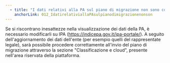 ```yaml
---
  - title: "I dati relativi alla PA sul piano di migrazione non sono corretti: come posso modificarli?"
    anchorLink: 012_IdatirelativiallaPAsulpianodimigrazionenonson
---
```


Se si riscontrano inesattezze nella visualizzazione dei dati della PA, è necessario modificarli su IPA (<a href="https://indicepa.gov.it/ipa-portale/">https://indicepa.gov.it/ipa-portale/</a>). A seguito dell'aggiornamento dei dati dell'ente (per esempio quelli del rappresentate legale), sarà possibile procedere correttamente all'invio del piano di migrazione attraverso la sezione "Classificazione e cloud", presente nell'area riservata della piattaforma.            
